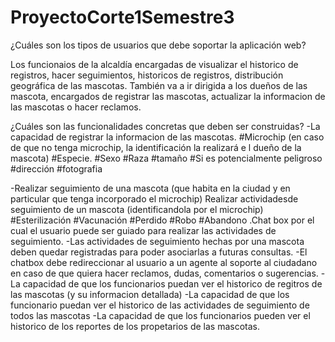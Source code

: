 # ProyectoCorte1Semestre3
¿Cuáles son los tipos de usuarios que debe soportar la aplicación web?

Los funcionaios de la alcaldía  encargadas de visualizar el historico de registros,  hacer seguimientos, historicos de registros, distribución geográfica de las mascotas.
También va a ir dirigida a los dueños de las mascota,  encargados de registrar las mascotas, actualizar la informacion de las mascotas o hacer reclamos.

¿Cuáles son las funcionalidades concretas que deben ser construidas? 
-La capacidad de registrar la informacion de las mascotas.
#Microchip (en caso de que no tenga microchip, la identificación la realizará e l dueño de la mascota)
#Especie.
#Sexo
#Raza
#tamaño
#Si es potencialmente peligroso
#dirección
#fotografia

-Realizar seguimiento de una mascota (que habita en la ciudad y en particular que tenga incorporado el microchip)
Realizar actividadesde seguimiento de un mascota (identificandola por el microchip)
#Esterilización
#Vacunación
#Perdido
#Robo
#Abandono
.Chat box por el cual el usuario puede ser guiado para realizar las actividades de seguimiento.
-Las actividades de seguimiento  hechas por una mascota deben quedar registradas para  poder asociarlas a futuras consultas.
-El chatbox  debe  redireccionar al usuario a un agente al soporte al ciudadano en caso de que quiera hacer reclamos, dudas, comentarios o sugerencias.
-La capacidad de que los funcionarios puedan ver el historico de regitros de las mascotas (y su informacion detallada)
-La capacidad de que los funcionario puedan ver el historico de las actividades de seguimiento de todos las mascotas
-La capacidad de que los funcionarios pueden ver el historico de los reportes de los propetarios de las mascotas.

